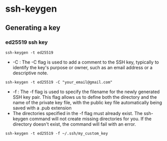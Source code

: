 # ssh-keygen


## Generating a key

### ed25519 ssh key

```shell
ssh-keygen -t ed25519
```
- -C : The -C flag is used to add a comment to the SSH key, typically to identify the key's purpose or owner, such as an email address or a descriptive note.
```
ssh-keygen -t ed25519 -C "your_email@gmail.com"
```
- -f : The -f flag is used to specify the filename for the newly generated SSH key pair. This flag allows us to define both the directory and the name of the private key file, with the public key file automatically being saved with a .pub extension
- The directories specified in the -f flag must already exist. The ssh-keygen command will not create missing directories for you. If the directory doesn't exist, the command will fail with an error.
```
ssh-keygen -t ed25519 -f ~/.ssh/my_custom_key
```
